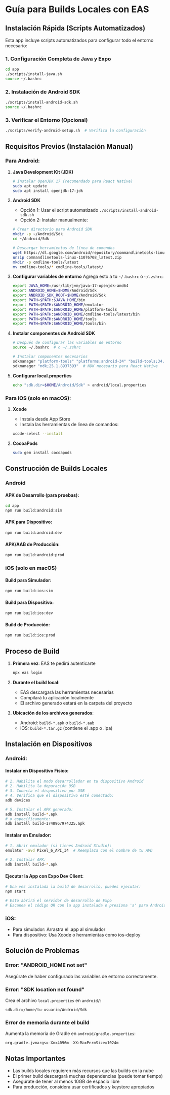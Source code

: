 # Guía para Builds Locales con EAS

## Instalación Rápida (Scripts Automatizados)

Esta app incluye scripts automatizados para configurar todo el entorno necesario:

### 1. **Configuración Completa de Java y Expo**

```bash
cd app
./scripts/install-java.sh
source ~/.bashrc
```

### 2. **Instalación de Android SDK**

```bash
./scripts/install-android-sdk.sh
source ~/.bashrc
```

### 3. **Verificar el Entorno (Opcional)**

```bash
./scripts/verify-android-setup.sh  # Verifica la configuración
```

## Requisitos Previos (Instalación Manual)

### Para Android:

1. **Java Development Kit (JDK)**

   ```bash
   # Instalar OpenJDK 17 (recomendado para React Native)
   sudo apt update
   sudo apt install openjdk-17-jdk
   ```

2. **Android SDK**

   - Opción 1: Usar el script automatizado `./scripts/install-android-sdk.sh`
   - Opción 2: Instalar manualmente:

   ```bash
   # Crear directorio para Android SDK
   mkdir -p ~/Android/Sdk
   cd ~/Android/Sdk

   # Descargar herramientas de línea de comandos
   wget https://dl.google.com/android/repository/commandlinetools-linux-11076708_latest.zip
   unzip commandlinetools-linux-11076708_latest.zip
   mkdir -p cmdline-tools/latest
   mv cmdline-tools/* cmdline-tools/latest/
   ```

3. **Configurar variables de entorno**
   Agrega esto a tu `~/.bashrc` o `~/.zshrc`:

   ```bash
   export JAVA_HOME=/usr/lib/jvm/java-17-openjdk-amd64
   export ANDROID_HOME=$HOME/Android/Sdk
   export ANDROID_SDK_ROOT=$HOME/Android/Sdk
   export PATH=$PATH:$JAVA_HOME/bin
   export PATH=$PATH:$ANDROID_HOME/emulator
   export PATH=$PATH:$ANDROID_HOME/platform-tools
   export PATH=$PATH:$ANDROID_HOME/cmdline-tools/latest/bin
   export PATH=$PATH:$ANDROID_HOME/tools
   export PATH=$PATH:$ANDROID_HOME/tools/bin
   ```

4. **Instalar componentes de Android SDK**

   ```bash
   # Después de configurar las variables de entorno
   source ~/.bashrc  # o ~/.zshrc

   # Instalar componentes necesarios
   sdkmanager "platform-tools" "platforms;android-34" "build-tools;34.0.0"
   sdkmanager "ndk;25.1.8937393"  # NDK necesario para React Native
   ```

5. **Configurar local.properties**
   ```bash
   echo "sdk.dir=$HOME/Android/Sdk" > android/local.properties
   ```

### Para iOS (solo en macOS):

1. **Xcode**

   - Instala desde App Store
   - Instala las herramientas de línea de comandos:

   ```bash
   xcode-select --install
   ```

2. **CocoaPods**
   ```bash
   sudo gem install cocoapods
   ```

## Construcción de Builds Locales

### Android

#### APK de Desarrollo (para pruebas):

```bash
cd app
npm run build:android:sim
```

#### APK para Dispositivo:

```bash
npm run build:android:dev
```

#### APK/AAB de Producción:

```bash
npm run build:android:prod
```

### iOS (solo en macOS)

#### Build para Simulador:

```bash
npm run build:ios:sim
```

#### Build para Dispositivo:

```bash
npm run build:ios:dev
```

#### Build de Producción:

```bash
npm run build:ios:prod
```

## Proceso de Build

1. **Primera vez**: EAS te pedirá autenticarte

   ```bash
   npx eas login
   ```

2. **Durante el build local**:

   - EAS descargará las herramientas necesarias
   - Compilará tu aplicación localmente
   - El archivo generado estará en la carpeta del proyecto

3. **Ubicación de los archivos generados**:
   - Android: `build-*.apk` o `build-*.aab`
   - iOS: `build-*.tar.gz` (contiene el .app o .ipa)

## Instalación en Dispositivos

### Android:

#### Instalar en Dispositivo Físico:

```bash
# 1. Habilita el modo desarrollador en tu dispositivo Android
# 2. Habilita la depuración USB
# 3. Conecta el dispositivo por USB
# 4. Verifica que el dispositivo esté conectado:
adb devices

# 5. Instalar el APK generado:
adb install build-*.apk
# o específicamente:
adb install build-1748967974325.apk
```

#### Instalar en Emulador:

```bash
# 1. Abrir emulador (si tienes Android Studio):
emulator -avd Pixel_6_API_34  # Reemplaza con el nombre de tu AVD

# 2. Instalar APK:
adb install build-*.apk
```

#### Ejecutar la App con Expo Dev Client:

```bash
# Una vez instalada la build de desarrollo, puedes ejecutar:
npm start

# Esto abrirá el servidor de desarrollo de Expo
# Escanea el código QR con la app instalada o presiona 'a' para Android
```

### iOS:

- Para simulador: Arrastra el .app al simulador
- Para dispositivo: Usa Xcode o herramientas como ios-deploy

## Solución de Problemas

### Error: "ANDROID_HOME not set"

Asegúrate de haber configurado las variables de entorno correctamente.

### Error: "SDK location not found"

Crea el archivo `local.properties` en `android/`:

```
sdk.dir=/home/tu-usuario/Android/Sdk
```

### Error de memoria durante el build

Aumenta la memoria de Gradle en `android/gradle.properties`:

```
org.gradle.jvmargs=-Xmx4096m -XX:MaxPermSize=1024m
```

## Notas Importantes

- Las builds locales requieren más recursos que las builds en la nube
- El primer build descargará muchas dependencias (puede tomar tiempo)
- Asegúrate de tener al menos 10GB de espacio libre
- Para producción, considera usar certificados y keystore apropiados
